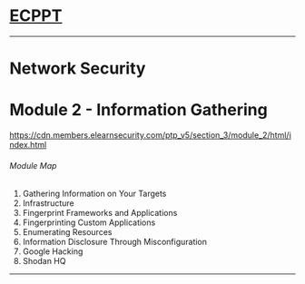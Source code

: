 # [ECPPT](https://members.elearnsecurity.com/courses/penetration_testing_professional_v5)
__________________________
# Network Security
# Module 2 - Information Gathering

https://cdn.members.elearnsecurity.com/ptp_v5/section_3/module_2/html/index.html

###### Module Map
1. Gathering Information on Your Targets
2. Infrastructure
3. Fingerprint Frameworks and Applications
4. Fingerprinting Custom Applications
5. Enumerating Resources
6. Information Disclosure Through Misconfiguration
7. Google Hacking
8. Shodan HQ



__________________________
